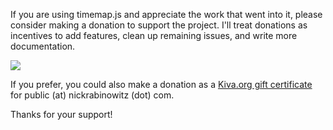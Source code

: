 If you are using timemap.js and appreciate the work that went into it, please consider making a donation to support the project. I'll treat donations as incentives to add features, clean up remaining issues, and write more documentation.

[![](https://www.paypal.com/en_US/i/btn/btn_donate_LG.gif)](https://www.paypal.com/cgi-bin/webscr?cmd=_s-xclick&hosted_button_id=4682190)

If you prefer, you could also make a donation as a [Kiva.org gift certificate](http://www.kiva.org/app.php?page=gift&action=giftPromotion) for public (at) nickrabinowitz (dot) com.

Thanks for your support!